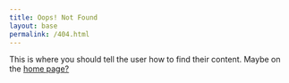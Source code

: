 ```yaml
---
title: Oops! Not Found
layout: base
permalink: /404.html
---
```


This is where you should tell the user how to find their content. Maybe on the [home page?](./)